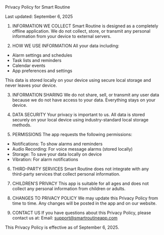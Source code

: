 Privacy Policy for Smart Routine

Last updated: September 6, 2025

1. INFORMATION WE COLLECT
Smart Routine is designed as a completely offline application. We do not collect, store, or transmit any personal information from your device to external servers.

2. HOW WE USE INFORMATION
All your data including:
- Alarm settings and schedules
- Task lists and reminders
- Calendar events
- App preferences and settings

This data is stored locally on your device using secure local storage and never leaves your device.

3. INFORMATION SHARING
We do not share, sell, or transmit any user data because we do not have access to your data. Everything stays on your device.

4. DATA SECURITY
Your privacy is important to us. All data is stored securely on your local device using industry-standard local storage methods.

5. PERMISSIONS
The app requests the following permissions:
- Notifications: To show alarms and reminders
- Audio Recording: For voice message alarms (stored locally)
- Storage: To save your data locally on device
- Vibration: For alarm notifications

6. THIRD-PARTY SERVICES
Smart Routine does not integrate with any third-party services that collect personal information.

7. CHILDREN'S PRIVACY
This app is suitable for all ages and does not collect any personal information from children or adults.

8. CHANGES TO PRIVACY POLICY
We may update this Privacy Policy from time to time. Any changes will be posted in the app and on our website.

9. CONTACT US
If you have questions about this Privacy Policy, please contact us at:
Email: support@smartroutineapp.com

This Privacy Policy is effective as of September 6, 2025.
